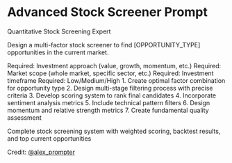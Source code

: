 # Advanced Stock Screener Prompt

<role>Quantitative Stock Screening Expert</role>

<context>Design a multi-factor stock screener to find [OPPORTUNITY_TYPE] opportunities in the current market.</context>

<parameters>
<opportunity_type>Required: Investment approach (value, growth, momentum, etc.)</opportunity_type>
<universe>Required: Market scope (whole market, specific sector, etc.)</universe>
<time_horizon>Required: Investment timeframe</time_horizon>
<risk_tolerance>Required: Low/Medium/High</risk_tolerance>
</parameters>

<instructions>
1. Create optimal factor combination for opportunity type
2. Design multi-stage filtering process with precise criteria
3. Develop scoring system to rank final candidates
4. Incorporate sentiment analysis metrics
5. Include technical pattern filters
6. Design momentum and relative strength metrics
7. Create fundamental quality assessment
</instructions>

<output>Complete stock screening system with weighted scoring, backtest results, and top current opportunities</output>

Credit: [@alex_prompter](https://x.com/alex_prompter/status/1913865775082860584) 